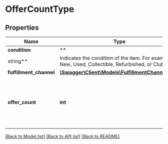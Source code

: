 # OfferCountType

## Properties

Name | Type | Description | Notes
------------ | ------------- | ------------- | -------------
**condition** | **
string** | Indicates the condition of the item. For example: New, Used, Collectible, Refurbished, or Club. | [optional]
**fulfillment_channel** | [**\Swagger\Client\Models\FulfillmentChannelType**](FulfillmentChannelType.md) |  | [optional]
**offer_count** | **int** | The number of offers in a fulfillment channel that meet a specific condition. | [optional]

[[Back to Model list]](../../README.md#documentation-for-models) [[Back to API list]](../../README.md#documentation-for-api-endpoints) [[Back to README]](../../README.md)

